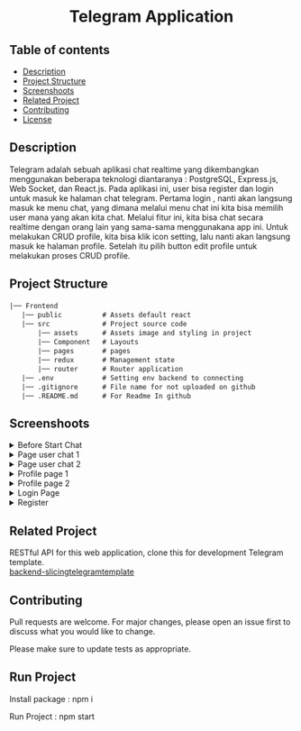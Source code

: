 <h1 align="center">Telegram Application</h1>

## Table of contents
- [Description](#Description)
- [Project Structure](#Project)
- [Screenshoots](#Screenshoot)
- [Related Project](#Related-Project)
- [Contributing](#Contributing)
- [License](#License)


## Description
Telegram adalah sebuah aplikasi chat realtime yang dikembangkan menggunakan beberapa teknologi diantaranya : PostgreSQL, Express.js, Web Socket, dan React.js. Pada aplikasi ini, user bisa register dan login untuk masuk ke halaman chat telegram. Pertama login , nanti akan langsung masuk ke menu chat, yang dimana melalui menu chat ini kita bisa memilih user mana yang akan kita chat. Melalui fitur ini, kita bisa chat secara realtime dengan orang lain yang sama-sama menggunakana app ini. Untuk melakukan CRUD profile, kita bisa klik icon setting, lalu nanti akan langsung masuk ke halaman profile. Setelah itu pilih button edit profile untuk melakukan proses CRUD profile.

## Project Structure

```
|── Frontend
   |── public          # Assets default react
   |── src             # Project source code
       |── assets      # Assets image and styling in project
       |── Component   # Layouts
       |── pages       # pages
       |── redux       # Management state
       |── router      # Router application
   |── .env            # Setting env backend to connecting   
   |── .gitignore      # File name for not uploaded on github
   |── .README.md      # For Readme In github
```

## Screenshoots
<details>
  <summary>
    Before Start Chat
  </summary>
<img src="/Frontend/ss/chatBefore revisi.png" alt="before chat" />
</details>

<details>
  <summary>
    Page user chat 1
  </summary>
<img src="/Frontend/ss/lamanChat revisi.png" alt="Laman chat" />
</details>

<details>
  <summary>
    Page user chat 2
  </summary>
<img src="/Frontend/ss/lamanChat2 revisi.png" alt="Laman chat" />
</details>

<details>
  <summary>
    Profile page 1
  </summary>
<img src="/Frontend/ss/profile get revisi.png" alt="profile Page" />
</details>

<details>
  <summary>
    Profile page 2
  </summary>
<img src="/Frontend/ss/profile revisi.png" alt="profile Page" />
</details>

<details>
  <summary>
    Login Page
  </summary>
<img src="/Frontend/ss/login.png" alt="login" />
</details>

<details>
  <summary>
   Register
  </summary>
<img src="/Frontend/ss/register.png" alt="Register" />
</details>


## Related Project
RESTful API for this web application, clone this for development Telegram template.\
[backend-slicingtelegramtemplate](https://github.com/taufikrmdhan/backend_chatTelegram)

## Contributing
Pull requests are welcome. For major changes, please open an issue first to discuss what you would like to change.

Please make sure to update tests as appropriate.

## Run Project
Install package : npm i

Run Project : npm start